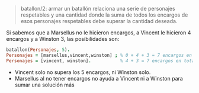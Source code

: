 > batallon/2: armar un batallón relaciona una serie de personajes respetables y una cantidad
> donde la suma de todos los encargos de esos personajes respetables debe superar la cantidad deseada.

Si sabemos que a Marsellus no le hicieron encargos, a Vincent le hicieron 4 encargos y a Winston 3, las posibilidades son:

``` prolog
batallon(Personajes, 5).
Personajes = [marsellus,vincent,winston] ; % 0 + 4 + 3 = 7 encargos en total
Personajes = [vincent, winston].           % 4 + 3 = 7 encargos en total
``` 

* Vincent solo no supera los 5 encargos, ni Winston solo.
* Marsellus al no tener encargos no ayuda a Vincent ni a Winston para sumar una solución más
